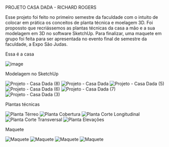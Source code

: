 PROJETO CASA DADA - RICHARD ROGERS

Esse projeto foi feito no primeiro semestre da faculdade com o intuito de colocar em prática os conceitos de planta técnica e moelagem 3D. Foi propossto que recriássemos as plantas técnicas da casa a mão e a sua modelagem em 3D no software SketchUp. Para finalizar, uma maquete em grupo foi feita para ser apresentada no evento final de semestre da faculdade, a Expo São Judas. 

Essa é a casa

![image](https://github.com/SAMARATAUIL/Casa-Dada---Richard-Rogers/assets/162484325/6dc80eee-9552-4c4c-b287-b23feea92644)

Modelagem no SketchUp

![Projeto - Casa Dada (8)](https://github.com/SAMARATAUIL/Casa-Dada---Richard-Rogers/assets/162484325/6108b93c-b823-4c56-a2ab-e9a325e25fe5)
![Projeto - Casa Dada](https://github.com/SAMARATAUIL/Casa-Dada---Richard-Rogers/assets/162484325/ab3ef4eb-93f5-4594-ad16-e0a65ad5fdaf)
![Projeto - Casa Dada (5)](https://github.com/SAMARATAUIL/Casa-Dada---Richard-Rogers/assets/162484325/0adde1c6-2eba-4832-8f14-e4a9f2da2d1f)
![Projeto - Casa Dada (6)](https://github.com/SAMARATAUIL/Casa-Dada---Richard-Rogers/assets/162484325/44b2a3f1-e411-4f07-8a9f-d271d921be5d)
![Projeto - Casa Dada (7)](https://github.com/SAMARATAUIL/Casa-Dada---Richard-Rogers/assets/162484325/fcb0cf87-2226-48aa-a976-8ebb1c0c059d)
![Projeto - Casa Dada (3)](https://github.com/SAMARATAUIL/Casa-Dada---Richard-Rogers/assets/162484325/be341940-d4e8-4749-91f8-979dddcb807d)

Plantas técnicas

![Planta Térreo](https://github.com/SAMARATAUIL/Casa-Dada---Richard-Rogers/assets/162484325/2bb03488-8cf1-46b2-b4b8-51c51dbd9ffe)
![Planta Cobertura](https://github.com/SAMARATAUIL/Casa-Dada---Richard-Rogers/assets/162484325/653d56ad-d937-4267-8512-1322996a4985)
![Planta Corte Longitudinal](https://github.com/SAMARATAUIL/Casa-Dada---Richard-Rogers/assets/162484325/f2d6048d-23a4-40ac-902b-668568fdc78f)
![Planta Corte Transversal](https://github.com/SAMARATAUIL/Casa-Dada---Richard-Rogers/assets/162484325/6944aa9f-7046-422a-83eb-c9160d98c663)
![Planta Elevações](https://github.com/SAMARATAUIL/Casa-Dada---Richard-Rogers/assets/162484325/cd712d4c-67c2-403f-9beb-d4e291e5881b)

Maquete

![Maquete](https://github.com/SAMARATAUIL/Casa-Dada---Richard-Rogers/assets/162484325/cc5a10b1-ce0e-4d7d-b895-13e0572fcdee)
![Maquete ](https://github.com/SAMARATAUIL/Casa-Dada---Richard-Rogers/assets/162484325/c7971f31-8132-42f2-9ce7-23e4787d4ca0)
![Maquete   ](https://github.com/SAMARATAUIL/Casa-Dada---Richard-Rogers/assets/162484325/75853ae1-2aae-4d92-8091-c5a94af65a3c)
![Maquete  ](https://github.com/SAMARATAUIL/Casa-Dada---Richard-Rogers/assets/162484325/58784472-488a-41f9-9e24-8a37219cc5ba)
